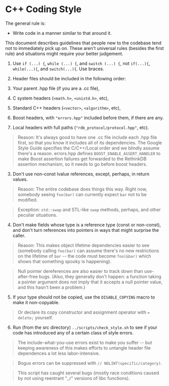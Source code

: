 # C++ Coding Style

The general rule is:

 - Write code in a manner similar to that around it.

This document describes guidelines that people new to the codebase
tend not to immediately pick up on.  These aren't universal rules
(besides the first rule) and situations might require your better
judgement.

1. Use `if (...) {`, `while (...) {`, and `switch (...) {`, not `if(...){`,
`while(...){`, and `switch(...){`.  Use braces.

2.  Header files should be included in the following order:
  1. Your parent .hpp file (if you are a .cc file),
  2. C system headers (`<math.h>`, `<unistd.h>`, etc),
  3. Standard C++ headers (`<vector>`, `<algorithm>`, etc),
  4. Boost headers, with `"errors.hpp"` included before them, if there are any.
  5. Local headers with full paths (`"rdb_protocol/protocol.hpp"`, etc).

  > Reason: It's always good to have one .cc file include each .hpp file first,
    so that you know it includes all of its dependencies.  The Google Style
    Guide specifies the C/C++/Local order and we blindly assume there's a
    reason.  errors.hpp defines `BOOST_ENABLE_ASSERT_HANDLER` to make Boost
    assertion failures get forwarded to the RethinkDB assertion mechanism, so
    it needs to go before boost headers.

3. Don't use non-const lvalue references, except, perhaps, in return values.

  > Reason: The entire codebase does things this way.  Right now,
    somebody seeing `foo(bar)` can currently expect `bar` not to be
    modified.

  > Exception: `std::swap` and STL-like `swap` methods, perhaps, and
    other peculiar situations.

4. Don't make fields whose type is a reference type (const or non-const), and
don't turn references into pointers in ways that might surprise the caller.

  > Reason: This makes object lifetime dependencies easier to see (somebody
    calling `foo(bar)` can assume there's no new restrictions on the lifetime
    of `bar` -- the code must become `foo(&bar)` which shows that something
    spooky is happening).

  > Null pointer dereferences are also easier to track down than use-after-free
    bugs.  (Also, they generally don't happen: a function taking a pointer
    argument does not imply that it accepts a null pointer value, and this
    hasn't been a problem.)

5. If your type should not be copied, use the `DISABLE_COPYING` macro to make
it non-copyable.

  > Or declare its copy constructor and assignment operator with `= delete;`
    yourself.

6. Run (from the src directory) `../scripts/check_style.sh` to see if your
code has introduced any of a certain class of style errors.

  > The include-what-you-use errors exist to make you suffer -- but keeping
    awareness of this makes efforts to untangle header file dependences a lot
    less labor-intensive.

  > Bogus errors can be suppressed with `// NOLINT(specific/category)`.

  > This script has caught several bugs (mostly race conditions caused by not
    using reentrant "_r" versions of libc functions).
